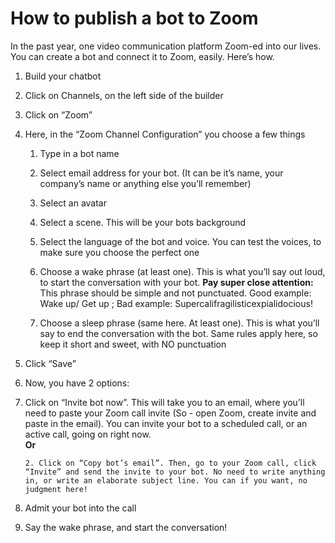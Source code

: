 # How to publish a bot to Zoom

In the past year, one video communication platform Zoom-ed into our lives. You can create a bot and connect it to Zoom, easily. Here’s how.

1.  Build your chatbot
2.  Click on Channels, on the left side of the builder
3.  Click on “Zoom”
4.  Here, in the “Zoom Channel Configuration” you choose a few things

    1. Type in a bot name

    2. Select email address for your bot. (It can be it’s name, your company’s name or anything else you’ll remember)

    3. Select an avatar

    4. Select a scene. This will be your bots background

    5. Select the language of the bot and voice. You can test the voices, to make sure you choose the perfect one

    6. Choose a wake phrase (at least one). This is what you’ll say out loud, to start the conversation with your bot. **Pay super close attention:** This phrase should be simple and not punctuated. Good example: Wake up/ Get up ; Bad example: Supercalifragilisticexpialidocious!

    7. Choose a sleep phrase (same here. At least one). This is what you’ll say to end the conversation with the bot. Same rules apply here, so keep it short and sweet, with NO punctuation

5.  Click “Save”
6.  Now, you have 2 options:
7.  Click on “Invite bot now”. This will take you to an email, where you’ll need to paste your Zoom call invite (So - open Zoom, create invite and paste in the email). You can invite your bot to a scheduled call, or an active call, going on right now. \
    **Or**

        2. Click on “Copy bot’s email”. Then, go to your Zoom call, click “Invite” and send the invite to your bot. No need to write anything in, or write an elaborate subject line. You can if you want, no judgment here!

8.  Admit your bot into the call
9.  Say the wake phrase, and start the conversation!
